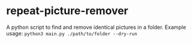 # repeat-picture-remover
A python script to find and remove identical pictures in a folder.
Example usage:
`python3 main.py ./path/to/folder --dry-run`
